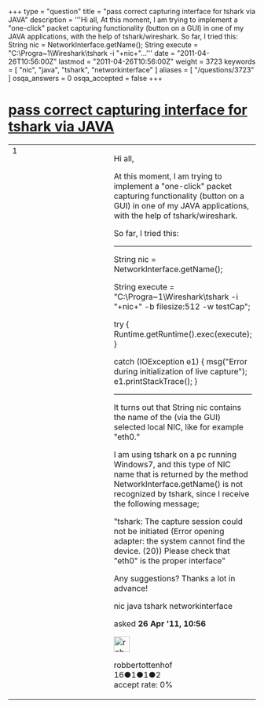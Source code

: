 +++
type = "question"
title = "pass correct capturing interface for tshark via JAVA"
description = '''Hi all, At this moment, I am trying to implement a &quot;one-click&quot; packet capturing functionality (button on a GUI) in one of my JAVA applications, with the help of tshark/wireshark. So far, I tried this:  String nic = NetworkInterface.getName(); String execute = &quot;C:&#92;Progra~1&#92;Wireshark&#92;tshark -i &quot;+nic+&quot;...'''
date = "2011-04-26T10:56:00Z"
lastmod = "2011-04-26T10:56:00Z"
weight = 3723
keywords = [ "nic", "java", "tshark", "networkinterface" ]
aliases = [ "/questions/3723" ]
osqa_answers = 0
osqa_accepted = false
+++

<div class="headNormal">

# [pass correct capturing interface for tshark via JAVA](/questions/3723/pass-correct-capturing-interface-for-tshark-via-java)

</div>

<div id="main-body">

<div id="askform">

<table id="question-table" style="width:100%;"><colgroup><col style="width: 50%" /><col style="width: 50%" /></colgroup><tbody><tr class="odd"><td style="width: 30px; vertical-align: top"><div class="vote-buttons"><span id="post-3723-upvote" class="ajax-command post-vote up" rel="nofollow" title="I like this post (click again to cancel)"> </span><div id="post-3723-score" class="post-score" title="current number of votes">1</div><span id="post-3723-downvote" class="ajax-command post-vote down" rel="nofollow" title="I dont like this post (click again to cancel)"> </span> <span id="favorite-mark" class="ajax-command favorite-mark" rel="nofollow" title="mark/unmark this question as favorite (click again to cancel)"> </span><div id="favorite-count" class="favorite-count"></div></div></td><td><div id="item-right"><div class="question-body"><p>Hi all,</p><p>At this moment, I am trying to implement a "one-click" packet capturing functionality (button on a GUI) in one of my JAVA applications, with the help of tshark/wireshark.</p><p>So far, I tried this:</p><hr /><p>String nic = NetworkInterface.getName();</p><p>String execute = "C:\Progra~1\Wireshark\tshark -i "+nic+" -b filesize:512 -w testCap";</p><p>try { Runtime.getRuntime().exec(execute); }</p><p>catch (IOException e1) { msg("Error during initialization of live capture"); e1.printStackTrace(); }</p><hr /><p>It turns out that String nic contains the name of the (via the GUI) selected local NIC, like for example "eth0."</p><p>I am using tshark on a pc running Windows7, and this type of NIC name that is returned by the method NetworkInterface.getName() is not recognized by tshark, since I receive the following message;</p><p>"tshark: The capture session could not be initiated (Error opening adapter: the system cannot find the device. (20)) Please check that "eth0" is the proper interface"</p><p>Any suggestions? Thanks a lot in advance!</p></div><div id="question-tags" class="tags-container tags"><span class="post-tag tag-link-nic" rel="tag" title="see questions tagged &#39;nic&#39;">nic</span> <span class="post-tag tag-link-java" rel="tag" title="see questions tagged &#39;java&#39;">java</span> <span class="post-tag tag-link-tshark" rel="tag" title="see questions tagged &#39;tshark&#39;">tshark</span> <span class="post-tag tag-link-networkinterface" rel="tag" title="see questions tagged &#39;networkinterface&#39;">networkinterface</span></div><div id="question-controls" class="post-controls"></div><div class="post-update-info-container"><div class="post-update-info post-update-info-user"><p>asked <strong>26 Apr '11, 10:56</strong></p><img src="https://secure.gravatar.com/avatar/5deb4519306a8bcc3ee954cbb479cc00?s=32&amp;d=identicon&amp;r=g" class="gravatar" width="32" height="32" alt="robbertottenhof&#39;s gravatar image" /><p><span>robbertottenhof</span><br />
<span class="score" title="16 reputation points">16</span><span title="1 badges"><span class="badge1">●</span><span class="badgecount">1</span></span><span title="1 badges"><span class="silver">●</span><span class="badgecount">1</span></span><span title="2 badges"><span class="bronze">●</span><span class="badgecount">2</span></span><br />
<span class="accept_rate" title="Rate of the user&#39;s accepted answers">accept rate:</span> <span title="robbertottenhof has no accepted answers">0%</span></p></div></div><div id="comments-container-3723" class="comments-container"></div><div id="comment-tools-3723" class="comment-tools"></div><div class="clear"></div><div id="comment-3723-form-container" class="comment-form-container"></div><div class="clear"></div></div></td></tr></tbody></table>

</div>

</div>

